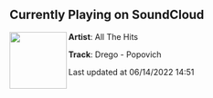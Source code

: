 ## Currently Playing on SoundCloud

[<img align="left" width="100" src="https://i1.sndcdn.com/artworks-IeiyBt5Fwye1H3S1-cnCFgQ-t500x500.jpg">](https://soundcloud.com/jamesrichy-rich/drego-popovich)

**Artist**: All The Hits 

**Track**: Drego - Popovich

Last updated at 06/14/2022 14:51
